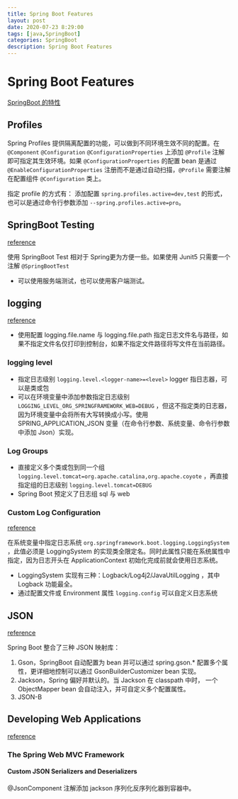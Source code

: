 ```yaml
---
title: Spring Boot Features
layout: post
date: 2020-07-23 8:29:00
tags: [java,SpringBoot]
categories: SpringBoot
description: Spring Boot Features
---
```


# Spring Boot Features

[SpringBoot 的特性](https://docs.spring.io/spring-boot/docs/current-SNAPSHOT/reference/htmlsingle/#boot-features)

## Profiles

Spring Profiles 提供隔离配置的功能，可以做到不同环境生效不同的配置。在 `@Component` `@Configuration` `@ConfigurationProperties` 上添加 `@Profile` 注解即可指定其生效环境。如果 `@ConfigurationProperties` 的配置 bean 是通过 `@EnableConfigurationProperties` 注册而不是通过自动扫描，`@Profile` 需要注解在配置组件 `@Configuration` 类上。

指定 profile 的方式有： 添加配置 `spring.profiles.active=dev,test` 的形式，也可以是通过命令行参数添加 `--spring.profiles.active=pro`。<!--more-->

## SpringBoot Testing

[reference](https://docs.spring.io/spring-boot/docs/current/reference/htmlsingle/#boot-features-testing-spring-boot-applications-testing-with-mock-environment)

使用 SpringBoot Test 相对于 Spring更为方便一些。如果使用 Junit5 只需要一个注解 `@SpringBootTest`

- 可以使用服务端测试，也可以使用客户端测试。

## logging

[reference](https://docs.spring.io/spring-boot/docs/current/reference/htmlsingle/#boot-features-logging)

- 使用配置 logging.file.name 与 logging.file.path 指定日志文件名与路径，如果不指定文件名仅打印到控制台，如果不指定文件路径将写文件在当前路径。

### logging level

- 指定日志级别 `logging.level.<logger-name>=<level>` logger 指日志器，可以是类或包
- 可以在环境变量中添加参数指定日志级别 `LOGGING_LEVEL_ORG_SPRINGFRAMEWORK_WEB=DEBUG` ，但这不指定类的日志器，因为环境变量中会将所有大写转换成小写。使用 SPRING_APPLICATION_JSON 变量（在命令行参数、系统变量、命令行参数中添加 Json）实现。

### Log Groups

- 直接定义多个类或包到同一个组 `logging.level.tomcat=org.apache.catalina,org.apache.coyote` ，再直接指定组的日志级别 `logging.level.tomcat=DEBUG`
- Spring Boot 预定义了日志组 sql 与 web

### Custom Log Configuration

[reference](https://docs.spring.io/spring-boot/docs/current/reference/htmlsingle/#boot-features-logback-extensions)

在系统变量中指定日志系统 `org.springframework.boot.logging.LoggingSystem` ，此值必须是 LoggingSystem 的实现类全限定名。同时此属性只能在系统属性中指定，因为日志开头在 ApplicationContext 初始化完成前就会使用日志系统。

- LoggingSystem 实现有三种：Logback/Log4j2/JavaUtilLogging ，其中 Logback 功能最全。
- 通过配置文件或 Environment 属性 `logging.config` 可以自定义日志系统

## JSON

[reference](https://docs.spring.io/spring-boot/docs/current/reference/htmlsingle/#boot-features-json)

Spring Boot 整合了三种 JSON 映射库：

1. Gson，SpringBoot 自动配置为 bean 并可以通过 spring.gson.* 配置多个属性，更详细地控制可以通过 GsonBuilderCustomizer bean 实现。
2. Jackson，Spring 偏好并默认的。当 Jackson 在 classpath 中时， 一个 ObjectMapper bean 会自动注入，并可自定义多个配置属性。
3. JSON-B

## Developing Web Applications

[reference](https://docs.spring.io/spring-boot/docs/current/reference/htmlsingle/#boot-features-developing-web-applications)

### The Spring Web MVC Framework

#### Custom JSON Serializers and Deserializers

@JsonComponent 注解添加 jackson 序列化反序列化器到容器中。

